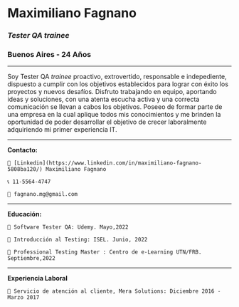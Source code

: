 # Maximiliano Fagnano
### *Tester QA trainee*
### Buenos Aires - 24 Años

___

  Soy Tester QA *trainee* proactivo, extrovertido, responsable e indepediente, dispuesto a cumplir con los objetivos establecidos para lograr con éxito los proyectos y nuevos desafíos. 
  Disfruto trabajando en equipo, aportando ideas y soluciones, con una atenta escucha activa y una correcta comunicación se llevan a cabos los objetivos. 
  Poseeo de formar parte de una empresa en la cual aplique todos mis conocimientos y me brinden la oportunidad de poder desarrollar el objetivo de crecer laboralmente adquiriendo mi primer experiencia IT.

___
**Contacto:**

    🔗 [Linkedin](https://www.linkedin.com/in/maximiliano-fagnano-5808ba120/) Maximiliano Fagnano

    📞 11-5564-4747

    📧 fagnano.mg@gmail.com

---
**Educación:**

    📜 Software Tester QA: Udemy. Mayo,2022

    📜 Introducción al Testing: ISEL. Junio, 2022

    📜 Professional Testing Master : Centro de e-Learning UTN/FRB. Septiembre,2022 

---
**Experiencia Laboral**

    📌 Servicio de atención al cliente, Mera Solutions: Diciembre 2016 - Marzo 2017
